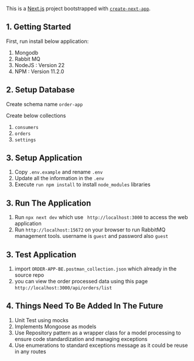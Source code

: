 This is a [Next.js](https://nextjs.org) project bootstrapped with [`create-next-app`](https://nextjs.org/docs/app/api-reference/create-next-app).

## 1. Getting Started

First, run install below application:
1. Mongodb
2. Rabbit MQ
3. NodeJS : Version 22
4. NPM : Version 11.2.0

## 2. Setup Database

Create schema name ``order-app``

Create below collections
1. ``consumers``
2. ``orders``
3. ``settings``


## 3. Setup Application

1. Copy ``.env.example`` and rename ``.env``
2. Update all the information in the ``.env``
3. Execute ``run npm install`` to install ``node_modules`` libraries

## 3. Run The Application 
1. Run ``npx next dev`` which use `` http://localhost:3000`` to access the web application
2. Run ``http://localhost:15672`` on your browser to run RabbitMQ management tools. username is ``guest`` and password also ``guest``

## 3. Test Application
1. import ``ORDER-APP-BE.postman_collection.json`` which already in the source repo
2. you can view the order processed data using this page ``http://localhost:3000/api/orders/list``

## 4. Things Need To Be Added In The Future
1. Unit Test using mocks
2. Implements Mongoose as models
3. Use Repository pattern as a wrapper class for a model processing to ensure code standardization and managing exceptions 
4. Use enumerations to standard exceptions message as it could be reuse in any routes 


   

